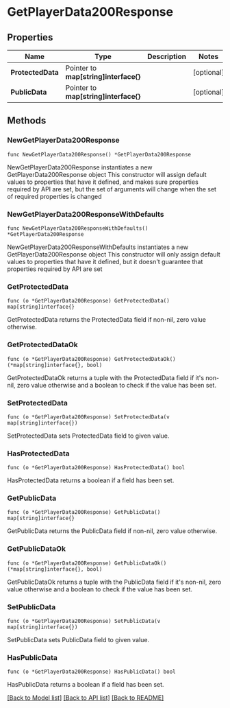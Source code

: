# GetPlayerData200Response

## Properties

Name | Type | Description | Notes
------------ | ------------- | ------------- | -------------
**ProtectedData** | Pointer to **map[string]interface{}** |  | [optional] 
**PublicData** | Pointer to **map[string]interface{}** |  | [optional] 

## Methods

### NewGetPlayerData200Response

`func NewGetPlayerData200Response() *GetPlayerData200Response`

NewGetPlayerData200Response instantiates a new GetPlayerData200Response object
This constructor will assign default values to properties that have it defined,
and makes sure properties required by API are set, but the set of arguments
will change when the set of required properties is changed

### NewGetPlayerData200ResponseWithDefaults

`func NewGetPlayerData200ResponseWithDefaults() *GetPlayerData200Response`

NewGetPlayerData200ResponseWithDefaults instantiates a new GetPlayerData200Response object
This constructor will only assign default values to properties that have it defined,
but it doesn't guarantee that properties required by API are set

### GetProtectedData

`func (o *GetPlayerData200Response) GetProtectedData() map[string]interface{}`

GetProtectedData returns the ProtectedData field if non-nil, zero value otherwise.

### GetProtectedDataOk

`func (o *GetPlayerData200Response) GetProtectedDataOk() (*map[string]interface{}, bool)`

GetProtectedDataOk returns a tuple with the ProtectedData field if it's non-nil, zero value otherwise
and a boolean to check if the value has been set.

### SetProtectedData

`func (o *GetPlayerData200Response) SetProtectedData(v map[string]interface{})`

SetProtectedData sets ProtectedData field to given value.

### HasProtectedData

`func (o *GetPlayerData200Response) HasProtectedData() bool`

HasProtectedData returns a boolean if a field has been set.

### GetPublicData

`func (o *GetPlayerData200Response) GetPublicData() map[string]interface{}`

GetPublicData returns the PublicData field if non-nil, zero value otherwise.

### GetPublicDataOk

`func (o *GetPlayerData200Response) GetPublicDataOk() (*map[string]interface{}, bool)`

GetPublicDataOk returns a tuple with the PublicData field if it's non-nil, zero value otherwise
and a boolean to check if the value has been set.

### SetPublicData

`func (o *GetPlayerData200Response) SetPublicData(v map[string]interface{})`

SetPublicData sets PublicData field to given value.

### HasPublicData

`func (o *GetPlayerData200Response) HasPublicData() bool`

HasPublicData returns a boolean if a field has been set.


[[Back to Model list]](../README.md#documentation-for-models) [[Back to API list]](../README.md#documentation-for-api-endpoints) [[Back to README]](../README.md)


